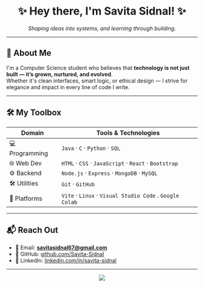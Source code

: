 <h1 align="center">✨ Hey there, I'm Savita Sidnal! ✨</h1>

<p align="center">
  <em>Shaping ideas into systems, and learning through building.</em>
</p>

---

## 🌿 About Me

I'm a Computer Science student who believes that **technology is not just built — it’s grown, nurtured, and evolved**.  
Whether it's clean interfaces, smart logic, or ethical design — I strive for elegance and impact in every line of code I write.

---

## 🛠️ My Toolbox

| Domain         | Tools & Technologies                                  |
|----------------|--------------------------------------------------------|
| 💻 Programming | `Java` · `C` · `Python` · `SQL`                        |
| 🌐 Web Dev     | `HTML` · `CSS` · `JavaScript` · `React` · `Bootstrap` |
| ⚙️ Backend     | `Node.js` · `Express` · `MongoDB` · `MySQL`           |
| 🛠️ Utilities   | `Git` · `GitHub`              |
| 🧪 Platforms   | `Vite` · `Linux` · `Visual Studio Code` . `Google Colab`              |

---

## 📬 Reach Out

- 📧 Email: **savitasidnal67@gmail.com**  
- 🔗 GitHub: [github.com/Savita-Sidnal](https://github.com/Savita-Sidnal)  
- 💼 LinkedIn: [linkedin.com/in/savita-sidnal](https://www.linkedin.com/in/savita-sidnal-1261732ba/)  

---

<p align="center">
  <img src="https://readme-typing-svg.herokuapp.com?font=Fira+Code&size=22&pause=1000&color=6F42C1&center=true&vCenter=true&width=435&lines=Code+with+clarity.;Design+with+purpose.;Learn+with+curiosity."/>
</p>
